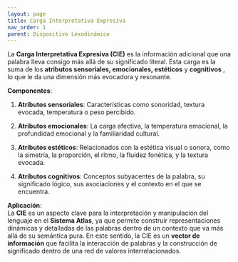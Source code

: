 ```yaml
---
layout: page
title: Carga Interpretativa Expresiva
nav_order: 1
parent: Dispositivo Lexodinámico
---
```


La **Carga Interpretativa Expresiva (CIE)** es la  información adicional que una palabra lleva consigo más allá de su significado literal. Esta carga es la suma de los **atributos sensoriales, emocionales, estéticos** y **cognitivos** , lo que le da una dimensión más evocadora y resonante.

**Componentes**:

1. **Atributos sensoriales**: Características como sonoridad, textura evocada, temperatura o peso percibido.
    
2. **Atributos emocionales**: La carga afectiva, la temperatura emocional, la profundidad emocional y la familiaridad cultural.
    
3. **Atributos estéticos**: Relacionados con la estética visual o sonora, como la simetría, la proporción, el ritmo, la fluidez fonética, y la textura evocada.
    
4. **Atributos cognitivos**: Conceptos subyacentes de la palabra, su significado lógico, sus asociaciones y el contexto en el que se encuentra.
    

**Aplicación**:  
La **CIE** es un aspecto clave para la interpretación y manipulación del lenguaje en el **Sistema Atlas**, ya que permite construir representaciones  dinámicas y detalladas de las palabras dentro de un contexto que va más allá de su semántica pura. En este sentido, la CIE es un **vector de información** que facilita la interacción de palabras y la construcción de significado dentro de una red de valores interrelacionados.